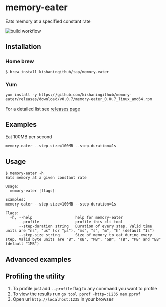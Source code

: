 # memory-eater
Eats memory at a specified constant rate

![build workflow](https://github.com/kishaningithub/memory-eater/actions/workflows/build.yml/badge.svg)

## Installation

### Home brew

```shell
$ brew install kishaningithub/tap/memory-eater
```

### Yum

```shell
yum install -y https://github.com/kishaningithub/memory-eater/releases/download/v0.0.7/memory-eater_0.0.7_linux_amd64.rpm
```

For a detailed list see [releases page](https://github.com/kishaningithub/memory-eater/releases)

## Examples

Eat 100MB per second
```shell
memory-eater --step-size=100MB --step-duration=1s
```

## Usage

```shell
$ memory-eater -h
Eats memory at a given constant rate

Usage:
  memory-eater [flags]

Examples:
memory-eater --step-size=100MB --step-duration=1s

Flags:
  -h, --help                   help for memory-eater
      --profile                profile this cli tool
      --step-duration string   Duration of every step. Valid time units are "ns", "us" (or "µs"), "ms", "s", "m", "h" (default "1s")
      --step-size string       Size of memory to eat during every step. Valid byte units are "B", "KB", "MB", "GB", "TB", "PB" and "EB" (default "1MB")
```

## Advanced examples

## Profiling the utility

1. To profile just add `--profile` flag to any command you want to profile
2. To view the results run `go tool pprof -http=:1235 mem.pprof`
3. Open url `http://localhost:1235` in your browser